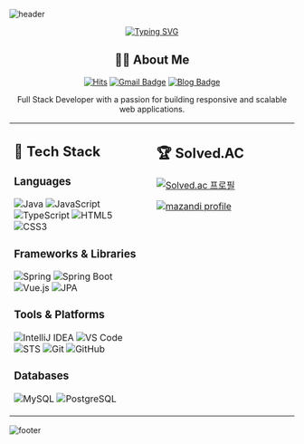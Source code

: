 ![header](https://capsule-render.vercel.app/api?type=waving&color=gradient&customColorList=12&height=300&section=header&text=Kangsub&fontSize=90&animation=fadeIn&fontAlignY=38&desc=Full%20Stack%20Developer&descAlignY=60&descAlign=50)

<div align="center">
  
  <a href="https://git.io/typing-svg">
    <img src="https://readme-typing-svg.demolab.com?font=Fira+Code&pause=1000&color=6994CDEE&random=false&width=435&lines=Welcome+to+my+GitHub+profile!;Java+%26+Spring+%26+Vue.js+Developer;Always+learning+new+things" alt="Typing SVG" />
  </a>
  
  ## 👨‍💻 About Me
  
  [![Hits](https://hits.seeyoufarm.com/api/count/incr/badge.svg?url=https%3A%2F%2Fgithub.com%2Fkangsub0827&count_bg=%2379C83D&title_bg=%23555555&icon=&icon_color=%23E7E7E7&title=hits&edge_flat=false)](https://hits.seeyoufarm.com)
  [![Gmail Badge](https://img.shields.io/badge/Gmail-d14836?style=flat-square&logo=Gmail&logoColor=white&link=mailto:your.email@gmail.com)](mailto:your.email@gmail.com)
  [![Blog Badge](https://img.shields.io/badge/Blog-03C75A?style=flat-square&logo=Naver&logoColor=white&link=https://your-blog-url/)](https://your-blog-url/)
  
  Full Stack Developer with a passion for building responsive and scalable web applications.
  
  <div>
    <div width="100%" align="center">
      <table>
        <tr>
          <td valign="top" width="50%">
            <h2>🚀 Tech Stack</h2>
            <h3>Languages</h3>
            <p>
              <img src="https://img.shields.io/badge/Java-007396?style=for-the-badge&logo=java&logoColor=white" alt="Java" />
              <img src="https://img.shields.io/badge/JavaScript-F7DF1E?style=for-the-badge&logo=javascript&logoColor=black" alt="JavaScript" />
              <img src="https://img.shields.io/badge/TypeScript-3178C6?style=for-the-badge&logo=typescript&logoColor=white" alt="TypeScript" />
              <img src="https://img.shields.io/badge/HTML5-E34F26?style=for-the-badge&logo=html5&logoColor=white" alt="HTML5" />
              <img src="https://img.shields.io/badge/CSS3-1572B6?style=for-the-badge&logo=css3&logoColor=white" alt="CSS3" />
            </p>
            <h3>Frameworks & Libraries</h3>
            <p>
              <img src="https://img.shields.io/badge/Spring-6DB33F?style=for-the-badge&logo=spring&logoColor=white" alt="Spring" />
              <img src="https://img.shields.io/badge/Spring_Boot-6DB33F?style=for-the-badge&logo=spring-boot&logoColor=white" alt="Spring Boot" />
              <img src="https://img.shields.io/badge/Vue.js-4FC08D?style=for-the-badge&logo=vue.js&logoColor=white" alt="Vue.js" />
              <img src="https://img.shields.io/badge/JPA-007396?style=for-the-badge&logo=java&logoColor=white" alt="JPA" />
            </p>
            <h3>Tools & Platforms</h3>
            <p>
              <img src="https://img.shields.io/badge/IntelliJ_IDEA-000000?style=for-the-badge&logo=intellij-idea&logoColor=white" alt="IntelliJ IDEA" />
              <img src="https://img.shields.io/badge/VS_Code-007ACC?style=for-the-badge&logo=visual-studio-code&logoColor=white" alt="VS Code" />
              <img src="https://img.shields.io/badge/STS-6DB33F?style=for-the-badge&logo=spring&logoColor=white" alt="STS" />
              <img src="https://img.shields.io/badge/Git-F05032?style=for-the-badge&logo=git&logoColor=white" alt="Git" />
              <img src="https://img.shields.io/badge/GitHub-181717?style=for-the-badge&logo=github&logoColor=white" alt="GitHub" />
            </p>
            <h3>Databases</h3>
            <p>
              <img src="https://img.shields.io/badge/MySQL-4479A1?style=for-the-badge&logo=mysql&logoColor=white" alt="MySQL" />
              <img src="https://img.shields.io/badge/PostgreSQL-336791?style=for-the-badge&logo=postgresql&logoColor=white" alt="PostgreSQL" />
            </p>
          </td>
          <td valign="top" width="50%">
            <h2>🏆 Solved.AC</h2>
            <p>
              <a href="https://solved.ac/kangsub0827">
                <img src="http://mazassumnida.wtf/api/v2/generate_badge?boj=kangsub0827" alt="Solved.ac 프로필" />
              </a>
            </p>
            <p>
              <a href="https://solved.ac/kangsub0827">
                <img src="http://mazandi.herokuapp.com/api?handle=kangsub0827&theme=warm" alt="mazandi profile" />
              </a>
            </p>
          </td>
        </tr>
      </table>
    </div>
  </div>
  
</div>

![footer](https://capsule-render.vercel.app/api?type=waving&color=gradient&customColorList=12&height=200&section=footer)
